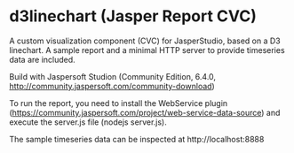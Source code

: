 # d3linechart (Jasper Report CVC)
A custom visualization component (CVC) for JasperStudio, based on a D3 linechart.
A sample report and a minimal HTTP server to provide timeseries data are included.

Build with Jaspersoft Studion (Community Edition, 6.4.0, http://community.jaspersoft.com/community-download)

To run the report, you need to install the WebService plugin (https://community.jaspersoft.com/project/web-service-data-source) and
execute the server.js file (nodejs server.js).

The sample timeseries data can be inspected at http://localhost:8888
